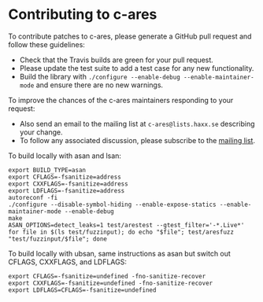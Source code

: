 Contributing to c-ares
======================

To contribute patches to c-ares, please generate a GitHub pull request
and follow these guidelines:

 - Check that the Travis builds are green for your pull request.
 - Please update the test suite to add a test case for any new functionality.
 - Build the library with `./configure --enable-debug --enable-maintainer-mode` and
   ensure there are no new warnings.

To improve the chances of the c-ares maintainers responding to your request:

 - Also send an email to the mailing list at `c-ares@lists.haxx.se` describing your change.
 - To follow any associated discussion, please subscribe to the [mailing list](http://lists.haxx.se/listinfo/c-ares).

To build locally with asan and lsan:
```
export BUILD_TYPE=asan
export CFLAGS=-fsanitize=address
export CXXFLAGS=-fsanitize=address
export LDFLAGS=-fsanitize=address
autoreconf -fi
./configure --disable-symbol-hiding --enable-expose-statics --enable-maintainer-mode --enable-debug
make
ASAN_OPTIONS=detect_leaks=1 test/arestest --gtest_filter='-*.Live*' 
for file in $(ls test/fuzzinput); do echo "$file"; test/aresfuzz "test/fuzzinput/$file"; done
```

To build locally with ubsan, same instructions as asan but switch out CFLAGS, CXXFLAGS, and LDFLAGS:
```
export CFLAGS=-fsanitize=undefined -fno-sanitize-recover
export CXXFLAGS=-fsanitize=undefined -fno-sanitize-recover
export LDFLAGS=CFLAGS=-fsanitize=undefined
```
